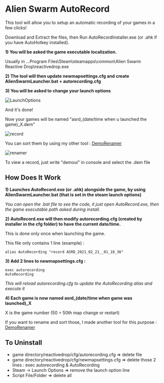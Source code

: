 # Alien Swarm AutoRecord

This tool will allow you to setup an automatic recording of your games in a few clicks!

Download and Extract the files, then Run AutoRecordInstaller.exe (or .ahk if you have AutoHotkey installed).

**1) You will be asked the game executable localization.**

Usually in ...Program Files\Steam\steamapps\common\Alien Swarm Reactive Drop\reactivedrop.exe

**2) The tool will then update newmapsettings.cfg and create AlienSwarmLauncher.bat + autorecording.cfg**

**3) You will be asked to change your launch options**

![LaunchOptions](https://i.imgur.com/VMRNG8l.png)

And it's done!

Now your games will be named "asrd_(date/time when u launched the game)_X.dem"

![record](https://i.imgur.com/gkKfBDH.png)

You can sort them by using my other tool : [DemoRenamer](https://github.com/wawawawawawawa/DemoRenamer)

![renamer](https://i.imgur.com/Dl5tkcQ.png)

To view a record, just write "demoui" in console and select the .dem file

## How Does It Work

**1) Launches AutoRecord.exe (or .ahk) alongside the game, by using AlienSwarmLauncher.bat (that is set in the steam launch options)**

*You can open the .bat file to see the code, it just open AutoRecord.exe, then the game executable path asked during install.*

**2) AutoRecord.exe will then modify autorecording.cfg (created by installer in the cfg folder) to have the current date/time.**
   
This is done only once when launching the game. 
   
This file only contains 1 line (example) :

`alias AutoRecording "record ASRD_2021_02_21__01_18_36"`

**3) Add 2 lines to newmapsettings.cfg :**
```
exec autorecording
AutoRecording
```
*This will reload autorecording.cfg to update the AutoRecording alias and execute it*
   
**4) Each game is now named asrd_(date/time when game was launched)_X**
   
X is the game number (50 = 50th map change or restart)
   
If you want to rename and sort those, I made another tool for this purpose : [DemoRenamer](https://github.com/wawawawawawawa/DemoRenamer)
   
## To Uninstall

- game directory/reactivedrop/cfg/autorecording.cfg => delete file
- game directory/reactivedrop/cfg/newmapsettings.cfg => delete those 2 lines : exec autorecording & AutoRecording
- Steam -> Launch Options => remove the launch option line
- Script File/Folder => delete all
